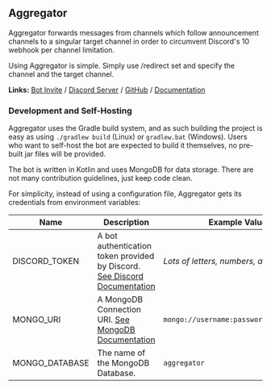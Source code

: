 ## Aggregator
Aggregator forwards messages from channels which follow announcement channels to a singular target channel in order to circumvent Discord's 10 webhook per channel limitation.

Using Aggregator is simple. Simply use /redirect set and specify the channel and the target channel.

**Links:** [Bot Invite](https://discord.com/api/oauth2/authorize?client_id=1034850407450693714&permissions=536871936&scope=bot) / [Discord Server](https://discord.gg/kYFZtajTdx) / [GitHub](https://github.com/Peter-Crawley/Aggregator) / [Documentation](https://tinyurl.com/2dumcd5k)

### Development and Self-Hosting
Aggregator uses the Gradle build system, and as such building the project is easy as using `./gradlew build` (Linux) or `gradlew.bat` (Windows). Users who want to self-host the bot are expected to build it themselves, no pre-built jar files will be provided.

The bot is written in Kotlin and uses MongoDB for data storage. There are not many contribution guidelines, just keep code clean.

For simplicity, instead of using a configuration file, Aggregator gets its credentials from environment variables:

| Name           | Description                                                                                                                                      | Example Value                            |
|----------------|--------------------------------------------------------------------------------------------------------------------------------------------------|------------------------------------------|
| DISCORD_TOKEN  | A bot authentication token provided by Discord. [See Discord Documentation](https://discord.com/developers/docs/getting-started#creating-an-app) | *Lots of letters, numbers, and symbols.* |
| MONGO_URI      | A MongoDB Connection URI. [See MongoDB Documentation](https://www.mongodb.com/docs/manual/reference/connection-string)                           | `mongo://username:password@host:27017`   |
| MONGO_DATABASE | The name of the MongoDB Database.                                                                                                                | `aggregator`                             |
